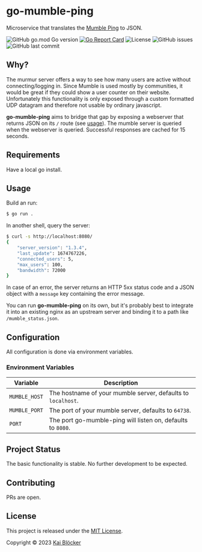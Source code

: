 # go-mumble-ping

Microservice that translates the [Mumble Ping](https://wiki.mumble.info/wiki/Protocol) to JSON.

![GitHub go.mod Go version](https://img.shields.io/github/go-mod/go-version/kaibloecker/go-mumble-ping)
[![Go Report Card](https://goreportcard.com/badge/github.com/kaibloecker/go-mumble-ping)](https://goreportcard.com/report/github.com/kaibloecker/go-mumble-ping)
![License](https://img.shields.io/github/license/kaibloecker/go-mumble-ping)
![GitHub issues](https://img.shields.io/github/issues-raw/kaibloecker/go-mumble-ping)
![GitHub last commit](https://img.shields.io/github/last-commit/kaibloecker/go-mumble-ping)

## Why?

The murmur server offers a way to see how many users are active without connecting/logging in. Since Mumble is used mostly by communities, it would be great if they could show a user counter on their website. Unfortunately this functionality is only exposed through a custom formatted UDP datagram and therefore not usable by ordinary javascript.

**go-mumble-ping** aims to bridge that gap by exposing a webserver that returns JSON on its `/` route (see [usage](#usage)). The mumble server is queried when the webserver is queried. Successful responses are cached for 15 seconds.


## Requirements

Have a local go install.

## Usage
Build an run:
```bash
$ go run .
```
In another shell, query the server:
```bash
$ curl -s http://localhost:8080/
{
    "server_version": "1.3.4",
    "last_update": 1674767226,
    "connected_users": 5,
    "max_users": 100,
    "bandwidth": 72000
}
```
In case of an error, the server returns an HTTP 5xx status code and a JSON object with a `message` key containing the error message.

You can run **go-mumble-ping** on its own, but it's probably best to integrate it into an existing nginx as an upstream server and binding it to a path like `/mumble_status.json`.


## Configuration

All configuration is done via environment variables.

### Environment Variables

| Variable      | Description                                                  |
| ------------- | ------------------------------------------------------------ |
| `MUMBLE_HOST` | The hostname of your mumble server, defaults to `localhost`. |
| `MUMBLE_PORT` | The port of your mumble server, defaults to `64738`.         |
| `PORT`        | The port go-mumble-ping will listen on, defaults to `8080`.  |


## Project Status

The basic functionality is stable. No further development to be expected.


## Contributing

PRs are open.


## License

This project is released under the [MIT License](https://github.com/kaibloecker/go-mumble-ping/blob/main/LICENSE).

Copyright © 2023 [Kai Blöcker](https://github.com/kaibloecker)
